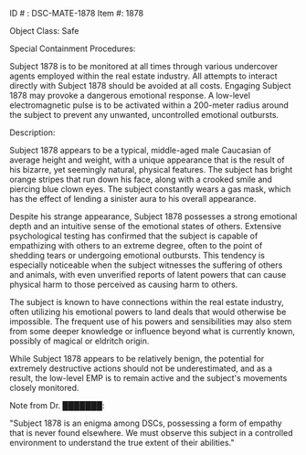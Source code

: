 ID # : DSC-MATE-1878
Item #: 1878

Object Class: Safe

Special Containment Procedures:

Subject 1878 is to be monitored at all times through various undercover agents employed within the real estate industry. All attempts to interact directly with Subject 1878 should be avoided at all costs. Engaging Subject 1878 may provoke a dangerous emotional response. A low-level electromagnetic pulse is to be activated within a 200-meter radius around the subject to prevent any unwanted, uncontrolled emotional outbursts.

Description:

Subject 1878 appears to be a typical, middle-aged male Caucasian of average height and weight, with a unique appearance that is the result of his bizarre, yet seemingly natural, physical features. The subject has bright orange stripes that run down his face, along with a crooked smile and piercing blue clown eyes. The subject constantly wears a gas mask, which has the effect of lending a sinister aura to his overall appearance.

Despite his strange appearance, Subject 1878 possesses a strong emotional depth and an intuitive sense of the emotional states of others. Extensive psychological testing has confirmed that the subject is capable of empathizing with others to an extreme degree, often to the point of shedding tears or undergoing emotional outbursts. This tendency is especially noticeable when the subject witnesses the suffering of others and animals, with even unverified reports of latent powers that can cause physical harm to those perceived as causing harm to others.

The subject is known to have connections within the real estate industry, often utilizing his emotional powers to land deals that would otherwise be impossible. The frequent use of his powers and sensibilities may also stem from some deeper knowledge or influence beyond what is currently known, possibly of magical or eldritch origin.

While Subject 1878 appears to be relatively benign, the potential for extremely destructive actions should not be underestimated, and as a result, the low-level EMP is to remain active and the subject's movements closely monitored. 

Note from Dr. ███████:

"Subject 1878 is an enigma among DSCs, possessing a form of empathy that is never found elsewhere. We must observe this subject in a controlled environment to understand the true extent of their abilities."